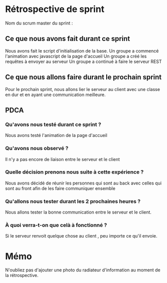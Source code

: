 # Rétrospective de sprint

Nom du scrum master du sprint : 

## Ce que nous avons fait durant ce sprint
Nous avons fait le script d'initialisation de la base.
Un groupe a commencé l'animation avec javascript de la page d'accueil
Un groupe a créé les requêtes à envoyer au serveur 
Un groupe a continué à faire le serveur REST 

## Ce que nous allons faire durant le prochain sprint
Pour le prochain sprint, nous allons lier le serveur au client avec une classe en dur et en ayant une communication meilleure. 

## PDCA 
### Qu'avons nous testé durant ce sprint ? 
Nous avons testé l'animation de la page d'accueil

### Qu'avons nous observé ? 
Il n'y a pas encore de liaison entre le serveur et le client 

### Quelle décision prenons nous suite à cette expérience ? 
Nous avons décidé de réunir les personnes qui sont au back avec celles qui sont au front afin de les faire communiquer ensemble

### Qu'allons nous tester durant les 2 prochaines heures ? 
Nous allons tester la bonne communication entre le serveur et le client. 

### À quoi verra-t-on que celà à fonctionné ?
Si le serveur renvoit quelque chose au client , peu importe ce qu'il envoie.

# Mémo
N'oubliez pas d'ajouter une photo du radiateur d'information au moment de la rétrospective.
